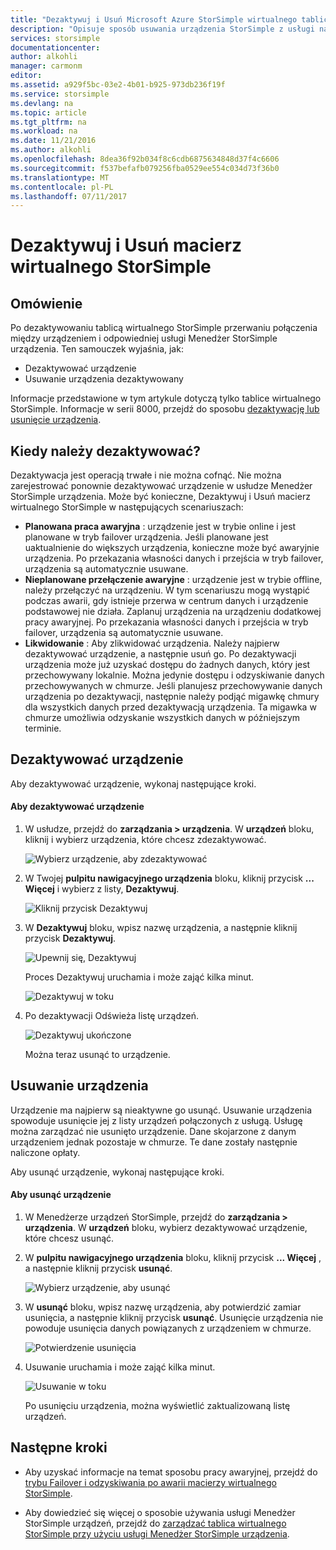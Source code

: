 ```yaml
---
title: "Dezaktywuj i Usuń Microsoft Azure StorSimple wirtualnego tablicą | Dokumentacja firmy Microsoft"
description: "Opisuje sposób usuwania urządzenia StorSimple z usługi najpierw dezaktywowanie go, a następnie usuwając go."
services: storsimple
documentationcenter: 
author: alkohli
manager: carmonm
editor: 
ms.assetid: a929f5bc-03e2-4b01-b925-973db236f19f
ms.service: storsimple
ms.devlang: na
ms.topic: article
ms.tgt_pltfrm: na
ms.workload: na
ms.date: 11/21/2016
ms.author: alkohli
ms.openlocfilehash: 8dea36f92b034f8c6cdb6875634848d37f4c6606
ms.sourcegitcommit: f537befafb079256fba0529ee554c034d73f36b0
ms.translationtype: MT
ms.contentlocale: pl-PL
ms.lasthandoff: 07/11/2017
---
```

# <a name="deactivate-and-delete-a-storsimple-virtual-array"></a>Dezaktywuj i Usuń macierz wirtualnego StorSimple

## <a name="overview"></a>Omówienie

Po dezaktywowaniu tablicą wirtualnego StorSimple przerwaniu połączenia między urządzeniem i odpowiedniej usługi Menedżer StorSimple urządzenia. Ten samouczek wyjaśnia, jak:

* Dezaktywować urządzenie 
* Usuwanie urządzenia dezaktywowany

Informacje przedstawione w tym artykule dotyczą tylko tablice wirtualnego StorSimple. Informacje w serii 8000, przejdź do sposobu [dezaktywację lub usunięcie urządzenia](storsimple-deactivate-and-delete-device.md).

## <a name="when-to-deactivate"></a>Kiedy należy dezaktywować?

Dezaktywacja jest operacją trwałe i nie można cofnąć. Nie można zarejestrować ponownie dezaktywować urządzenie w usłudze Menedżer StorSimple urządzenia. Może być konieczne, Dezaktywuj i Usuń macierz wirtualnego StorSimple w następujących scenariuszach:

* **Planowana praca awaryjna** : urządzenie jest w trybie online i jest planowane w tryb failover urządzenia. Jeśli planowane jest uaktualnienie do większych urządzenia, konieczne może być awaryjnie urządzenia. Po przekazania własności danych i przejścia w tryb failover, urządzenia są automatycznie usuwane.
* **Nieplanowane przełączenie awaryjne** : urządzenie jest w trybie offline, należy przełączyć na urządzeniu. W tym scenariuszu mogą wystąpić podczas awarii, gdy istnieje przerwa w centrum danych i urządzenie podstawowej nie działa. Zaplanuj urządzenia na urządzeniu dodatkowej pracy awaryjnej. Po przekazania własności danych i przejścia w tryb failover, urządzenia są automatycznie usuwane.
* **Likwidowanie** : Aby zlikwidować urządzenia. Należy najpierw dezaktywować urządzenie, a następnie usuń go. Po dezaktywacji urządzenia może już uzyskać dostępu do żadnych danych, który jest przechowywany lokalnie. Można jedynie dostępu i odzyskiwanie danych przechowywanych w chmurze. Jeśli planujesz przechowywanie danych urządzenia po dezaktywacji, następnie należy podjąć migawkę chmury dla wszystkich danych przed dezaktywacją urządzenia. Ta migawka w chmurze umożliwia odzyskanie wszystkich danych w późniejszym terminie.

## <a name="deactivate-a-device"></a>Dezaktywować urządzenie

Aby dezaktywować urządzenie, wykonaj następujące kroki.

#### <a name="to-deactivate-the-device"></a>Aby dezaktywować urządzenie

1. W usłudze, przejdź do **zarządzania > urządzenia**. W **urządzeń** bloku, kliknij i wybierz urządzenia, które chcesz zdezaktywować.
   
    ![Wybierz urządzenie, aby zdezaktywować](./media/storsimple-virtual-array-deactivate-and-delete-device/deactivate-delete7.png)
2. W Twojej **pulpitu nawigacyjnego urządzenia** bloku, kliknij przycisk **... Więcej** i wybierz z listy, **Dezaktywuj**.
   
    ![Kliknij przycisk Dezaktywuj](./media/storsimple-virtual-array-deactivate-and-delete-device/deactivate-delete8.png)
3. W **Dezaktywuj** bloku, wpisz nazwę urządzenia, a następnie kliknij przycisk **Dezaktywuj**. 
   
    ![Upewnij się, Dezaktywuj](./media/storsimple-virtual-array-deactivate-and-delete-device/deactivate-delete1.png)
   
    Proces Dezaktywuj uruchamia i może zająć kilka minut.
   
    ![Dezaktywuj w toku](./media/storsimple-virtual-array-deactivate-and-delete-device/deactivate-delete2.png)
4. Po dezaktywacji Odświeża listę urządzeń.
   
    ![Dezaktywuj ukończone](./media/storsimple-virtual-array-deactivate-and-delete-device/deactivate-delete3.png)
   
    Można teraz usunąć to urządzenie.

## <a name="delete-the-device"></a>Usuwanie urządzenia

Urządzenie ma najpierw są nieaktywne go usunąć. Usuwanie urządzenia spowoduje usunięcie jej z listy urządzeń połączonych z usługą. Usługę można zarządzać nie usunięto urządzenie. Dane skojarzone z danym urządzeniem jednak pozostaje w chmurze. Te dane zostały następnie naliczone opłaty.

Aby usunąć urządzenie, wykonaj następujące kroki.

#### <a name="to-delete-the-device"></a>Aby usunąć urządzenie

1. W Menedżerze urządzeń StorSimple, przejdź do **zarządzania > urządzenia**. W **urządzeń** bloku, wybierz dezaktywować urządzenie, które chcesz usunąć.
2. W **pulpitu nawigacyjnego urządzenia** bloku, kliknij przycisk **... Więcej** , a następnie kliknij przycisk **usunąć**.
   
   ![Wybierz urządzenie, aby usunąć](./media/storsimple-virtual-array-deactivate-and-delete-device/deactivate-delete4.png)
3. W **usunąć** bloku, wpisz nazwę urządzenia, aby potwierdzić zamiar usunięcia, a następnie kliknij przycisk **usunąć**. Usunięcie urządzenia nie powoduje usunięcia danych powiązanych z urządzeniem w chmurze. 
   
   ![Potwierdzenie usunięcia](./media/storsimple-virtual-array-deactivate-and-delete-device/deactivate-delete5.png) 
4. Usuwanie uruchamia i może zająć kilka minut.
   
   ![Usuwanie w toku](./media/storsimple-virtual-array-deactivate-and-delete-device/deactivate-delete6.png)
   
    Po usunięciu urządzenia, można wyświetlić zaktualizowaną listę urządzeń.

## <a name="next-steps"></a>Następne kroki

* Aby uzyskać informacje na temat sposobu pracy awaryjnej, przejdź do [trybu Failover i odzyskiwania po awarii macierzy wirtualnego StorSimple](storsimple-virtual-array-failover-dr.md).

* Aby dowiedzieć się więcej o sposobie używania usługi Menedżer StorSimple urządzeń, przejdź do [zarządzać tablica wirtualnego StorSimple przy użyciu usługi Menedżer StorSimple urządzenia](storsimple-virtual-array-manager-service-administration.md). 

